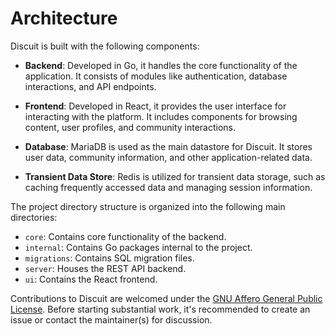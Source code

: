 # Architecture

Discuit is built with the following components:

- **Backend**: Developed in Go, it handles the core functionality of the application. It consists of modules like authentication, database interactions, and API endpoints.
  
- **Frontend**: Developed in React, it provides the user interface for interacting with the platform. It includes components for browsing content, user profiles, and community interactions.
  
- **Database**: MariaDB is used as the main datastore for Discuit. It stores user data, community information, and other application-related data.
  
- **Transient Data Store**: Redis is utilized for transient data storage, such as caching frequently accessed data and managing session information.

The project directory structure is organized into the following main directories:

- `core`: Contains core functionality of the backend.
- `internal`: Contains Go packages internal to the project.
- `migrations`: Contains SQL migration files.
- `server`: Houses the REST API backend.
- `ui`: Contains the React frontend.

Contributions to Discuit are welcomed under the [GNU Affero General Public License](https://github.com/discuitnet/discuit?tab=AGPL-3.0-1-ov-file). Before starting substantial work, it's recommended to create an issue or contact the maintainer(s) for discussion.
